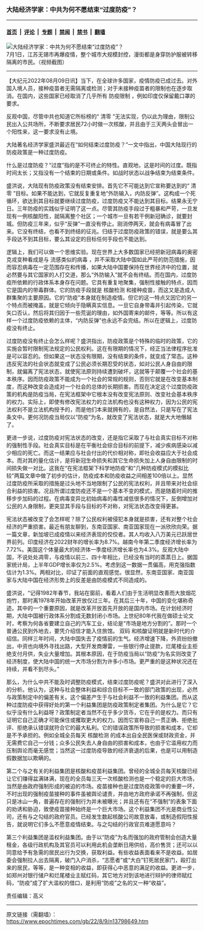 ### 大陆经济学家：中共为何不愿结束“过度防疫”？

---

#### [首页](../../../..?n13798649) &nbsp;|&nbsp; [评论](../../../../../epoch-comment?n13798649) &nbsp;|&nbsp; [专题](../../../../../epoch-special?n13798649) &nbsp;|&nbsp; [禁闻](../../../../../epoch-news?n13798649) &nbsp;|&nbsp; [禁书](../../../../../books?n13798649) &nbsp;|&nbsp; [翻墙](https://github.com/gfw-breaker/nogfw/blob/master/README.md?n13798649)


<div><img alt="大陆经济学家：中共为何不愿结束“过度防疫”？" class="attachment-djy_600_400 size-djy_600_400 wp-post-image" src="https://i.epochtimes.com/assets/uploads/2022/08/id13798657-5e6f471984d9e1aef04b04dc631455ce-.jpeg"/>
<div class="caption">
 7月1日，江苏无锡市再爆疫情，整个城市大规模封控，漫街都是身穿防护服被转移隔离的市民。（视频截图）
</div></div><hr/><div class="post_content" id="artbody" itemprop="articleBody">
 <!-- article content begin -->
 <p>
  【大纪元2022年08月09日讯】当下，在全球许多国家，疫情防疫已成过去。对外国入境人员，接种疫苗者无需隔离或检测；对于未接种疫苗者的限制也在逐步取消。在国内，这些国家已经取消了几乎所有
  <ok href="https://www.epochtimes.com/gb/tag/%E9%98%B2%E7%96%AB%E9%99%90%E5%88%B6.html">
   防疫限制
  </ok>
  ，例如印度仅保留戴口罩的要求。
 </p>
 <p>
  反观中国，尽管中共也知道它所标榜的“
  <ok href="https://www.epochtimes.com/gb/tag/%E6%B8%85%E9%9B%B6.html">
   清零
  </ok>
  ”无法实现，仍以此为理由，限制公民出入公共场所，不断要求居民72小时做一次核酸，并且由于三天两头会冒出一个阳性来，这一要求没有止境。
 </p>
 <p>
  大陆著名经济学家盛洪最近在“如何结束过度防疫？”一文中指出，中国大陆现行的防疫政策是一种过度防疫。
 </p>
 <p>
  什么是过度防疫？“过度”指的是不可终止的特性。直观地，这是时间的过度。既指时间太长；又指没有一个结束的日期或条件。如战时状态以战争结束为结束条件。
 </p>
 <p>
  盛洪说，大陆现有防疫政策没有结束安排。首先它不可能达到它宣称要达到的“
  <ok href="https://www.epochtimes.com/gb/tag/%E6%B8%85%E9%9B%B6.html">
   清零
  </ok>
  ”目标。如果不能达到，它就反复重复地“外防输入，内防反弹”。这构成一个死循环，欲达到其目标就要继续过度防疫，过度防疫又不能达到其目标。结果永无宁日。三年防疫的实践似乎证明了这一点。尽管其防疫手段过于粗暴和严苛，一旦发现有一例核酸阳性，就隔离整个社区；一个城市一旦有若干例新冠确诊，就要封城。但防疫三年来，似乎“反弹”一直没有停止。刚消停两天，就会有病毒冒了出来。它没有终结，也看不到终结的征兆。归结于过度防疫政策的错误，就是要么其手段达不到其目标，要么其设定的目标任何手段也不能达到。
 </p>
 <p>
  逻辑上，我们可以做一个思维实验。现在世界上大多数国家已经把新冠病毒的奥密克戎变种看成是与
  <ok href="https://www.epochtimes.com/gb/tag/%E6%B5%81%E6%84%9F%E7%B1%BB%E4%BC%BC%E7%9A%84%E7%97%85%E6%AF%92.html">
   流感类似的病毒
  </ok>
  ，并不采取大陆中国如此严苛的防范措施，因而容忍病毒在一定范围存在和传播，如果大陆中国要保持在世界经济中的位置，就必然要与其它国家的人打交道，那么“外防输入”就不会有终结。而在国内，过度防疫所依赖的行政体系本身存在问题。它具有重复地聚集，强制性接触的特点，因而它是国内的带毒群体。它的防疫手段就是
  <ok href="https://www.epochtimes.com/gb/tag/%E6%A0%B8%E9%85%B8%E6%A3%80%E6%B5%8B.html">
   核酸检测
  </ok>
  和接种疫苗，而这又是造成人群集聚的主要原因。它的“防疫”本身就在制造疫情。但它的这一特点又因它的另一个特点而被掩盖，就是它倾向于隐瞒真实信息。一旦它自身带毒并引起传染，它就矢口否认，然后将其归因于一些荒诞的理由，如外国寄来的邮件，等等。所以有这样一个过度防疫依赖的主体，“内防反弹”也永远不会完结。所以在逻辑上，过度防疫没有终止。
 </p>
 <p>
  过度防疫没有终止会怎么样呢？盛洪指出，防疫政策是个特殊的临时的政策，它的实施会暂时限制宪法规定的公民权利。这在有限期的情况下，经正当法律程序批准是可以容忍的。但如果这一状态没有限期，没有结束的条件，就变成了常态。这种违反宪法的社会状态就变成了公民必须长期忍受的状态，如对公民人身自由的限制，就偏离了宪法状态，就使宪法原则持续遭到破坏，这就等于颠覆一个社会的基本秩序。因而防疫政策不能成为一个社会的常规的规则，否则它就是在改变基本制度，而这种改变会造成对一个社会的总体的长期损害。而现在决定这个过度防疫政策的机构是防疫当局，在宪法框架中它根本没有改变宪法原则、改变社会基本秩序的权力。实际上，即使有修改宪法权力的立法机构也没有这种权力，因为公民的宪法权利不是立法机构授予的，而是他们本来就拥有的，是自然法，只是写在了宪法条文中。更何况防疫当局仅以“防疫”为名，就改变了宪法状态，就是大大地僭越了。
 </p>
 <p>
  更进一步说，过度防疫对宪法状态的改变，还是指它采取了与社会真实目标不对称的强制性手段。社会真实目标是在平衡社会综合目标的前提下，减少疾病感染以减少相应的死亡。而这一结果应与社会付出的代价相对称，即社会收益应大于社会成本。而对其的量化估计，是将新冠生命损失和其它生命损失加上人身自由限制的时间损失做一对比。这我在“在宪法框架下科学地防疫”和“几种防疫模式的模拟比较”两篇文章中做了初步的估计，防疫成本和防疫收益之间相差100倍以上。显然过度防疫所采取的措施是过头地不当地限制了公民的宪法权利，并且带来对社会综合利益的损害。况且所谓过度防疫还不是一个基本不变的模式，而是随着时间的推移步步加码的过程。在病毒变异比初始病毒的毒性减低很多的情况下，反倒增加对公民的人身限制，更突显其手段与目标的不对称，对宪法状态改变得更甚。
 </p>
 <p>
  宪法状态被改变了会怎样呢？除了公民权利被侵犯本身就是损害，还有对整个社会经济的严重损害。最近有朋友聊到，东南亚国家、南亚国家现在一派欣欣向荣。据一篇文章，新加坡已成疫情以来经济表现的佼佼者。其人均收入八万美元已跃居世界前列。印度经济在2022财年的增长率为8.7%。越南今年第二季度经济增长率为7.72%。美国这个体量最大的经济体一季度经济增长率也为4.3%。反观大陆中国，不说处处凋零，与疫情以前三、四十年相比，已经没有当时的蒸蒸日上。据国家统计局，上半年GDP增长率仅为2.5%。考虑到这一数据一贯偏高，用克强指数估计为1.3%。两相对比，印证了前面的直观感觉。很显然，东南亚国家、南亚国家与大陆中国在经济形势上的反差是由防疫模式不同造成的。
 </p>
 <p>
  盛洪说，“记得1982年春节，我站在窗前，看着人们由于生活明显改善而大放烟花炮竹，那时离1978年开始改革开放仅过三年。在其后三十年，中国的变化堪称奇迹。其中的一个重要原因，就是改革开放首先开放的是国内市场。在计划经济时期，大陆中国被行政体系分割成无数封闭小市场。上世纪80年代我在做硕士论文时，考察为何各省要建立自己的汽车工业，结论是“市场是地方分割的”。那时一个普通公民到外地去，要凭介绍信才能入住旅馆。
  <ok href="https://www.epochtimes.com/gb/tag/%E5%8F%8C%E7%A0%81.html">
   双码
  </ok>
  和核酸证明就是新时代的介绍信。同样三年时间，大陆中国失去了疫情前的生气。经济增速下降，外资纷纷撤出，中资也向境外寻找出路，大型开发商爆雷，一些银行停止提款，烂尾楼业主拒绝支付月供，失业大量增加。其根本原因，在于防疫当局以“防疫”为名实则改变了经济制度，使大陆中国的统一大市场分割为许多小市场。更严重的是这种状况还在持续，并看不到尽头。”
 </p>
 <p>
  那么，为什么中共不能及时调整防疫模式，结束过度防疫呢？盛洪对此进行了深入的分析。他认为，这种与社会整体利益和综合目标不一致的部门政策的出现，必然与政策制定中的偏差有关。这个偏差产生于与社会利益不一致的利益集团。而从这种过度防疫中获得好处的第一个利益集团是防疫政策制定者集团。为什么是它？它似乎没有什么利益呀？政策制定者当然不在乎多少货币，它在乎的是权力。而只有证明它自己正确才可能保住或攫取更大的权力。因而它宣称自己一贯正确、拒绝批评、拒绝承认错误就符合它的最大私利。它的错误政策所导致的损害和成本，它却是不予承担的。例如全城全员每天
  <ok href="https://www.epochtimes.com/gb/tag/%E6%A0%B8%E9%85%B8%E6%A3%80%E6%B5%8B.html">
   核酸检测
  </ok>
  的成本出自全民医保或财政资金，并无需费它自己一分钱；众多公民失去人身自由的损害和成本，也由于它滥用权力而压制舆论而毫无感觉；当然这一过度防疫导致的经济衰退的后果，也是可以用制造假数据加以欺瞒的。
 </p>
 <p>
  第二个与之有关的利益集团是核酸和疫苗利益集团。曾经的全城全员每天核酸已经让它们赚得盆满钵满，现在的全员每三天一次核酸检测也是一个稳定的巨大市场，当然是由政府强制形成的被迫的市场。疫苗接种也是过度防疫政策中的重要一环，不时出现的强制疫苗接种的事件虽被舆论谴责，并由地方政府承诺不再强制，但这只是冰山一角，普遍存在的强制行为并未被曝光；并且还有在“不强制”的表象下面的劝诱和胁迫，致使疫苗接种始终是一个巨大市场。这个利益集团不光是商业性公司，还有与之勾结的政府官员。已经发生数起核酸公司故意放毒，或制造假阳性报告，就说明它们多么不愿意疫情结束。与之勾结的行政官员难道愿意吗？
 </p>
 <p>
  第三个利益集团是滥权利益集团。由于以“防疫”为名而强加的政府管制会创造大量租金，各级行政机构及其官员可以利用此机会垄断日用供给，高价售货；还可以以同意给予有急需的居民出行为交换，获取利益。有些收益表面看来不是收益。如居委会强制拉人出去隔离，破门入户消杀，“志愿者”或“大白”钉死居民家门，殴打出来的居民，等等，是一种变相的收益，即获得心中恶意的满足的收益。更进一步，如郑州对银行储户和烂尾楼业主赋红码，其它地方对到该地进行辩护的律师赋红码，“防疫”成了扩大滥权的借口，是利用“防疫”之名的又一种“收益”。
 </p>
 <p>
  责任编辑：高义
 </p>
 <!-- article content end -->
 <div id="below_article_ad">
 </div>
</div>


---

原文链接（需翻墙）：https://www.epochtimes.com/gb/22/8/9/n13798649.htm